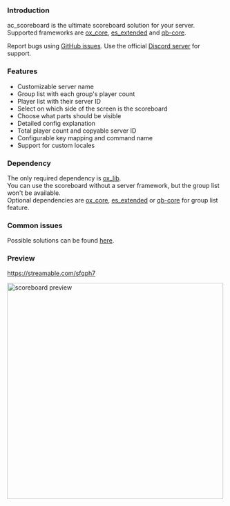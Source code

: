 ### Introduction
ac_scoreboard is the ultimate scoreboard solution for your server.  
Supported frameworks are [ox_core](https://github.com/overextended/ox_core), [es_extended](https://github.com/esx-framework/esx-legacy) and [qb-core](https://github.com/qbcore-framework/qb-core).

Report bugs using [GitHub issues](https://github.com/antond15/ac_scoreboard/issues). Use the official [Discord server](https://discord.gg/2ZezMw2xvR) for support.

### Features
- Customizable server name
- Group list with each group's player count
- Player list with their server ID
- Select on which side of the screen is the scoreboard
- Choose what parts should be visible
- Detailed config explanation
- Total player count and copyable server ID
- Configurable key mapping and command name
- Support for custom locales

### Dependency
The only required dependency is [ox_lib](https://github.com/overextended/ox_lib).  
You can use the scoreboard without a server framework, but the group list won't be available.  
Optional dependencies are [ox_core](https://github.com/overextended/ox_core), [es_extended](https://github.com/esx-framework/esx-legacy) or [qb-core](https://github.com/qbcore-framework/qb-core) for group list feature.

### Common issues
Possible solutions can be found [here](./docs/common_issues.md).

### Preview
https://streamable.com/sfqph7

<img src='https://raw.githubusercontent.com/antond15/antond15/main/assets/scoreboard_preview.png' alt='scoreboard preview' height='500' />
